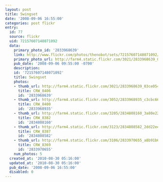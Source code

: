 ```yaml
---
layout: post
title: Swingset
date: '2008-09-06 16:55:00'
categories: post flickr
entry:
  id: 77
  source: flickr
  uid: 72157607148071092
  data:
    primary_photo_id: '2833968639'
    link: http://www.flickr.com/photos/thenobot/sets/72157607148071092/
    primary_photo_url: http://farm4.static.flickr.com/3021/2833968639_03ce054839_m.jpg
    pub_date: '2008-09-06 09:55:00 -0700'
    description: 
    id: '72157607148071092'
    title: Swingset
    photos:
    - thumb_url: http://farm4.static.flickr.com/3021/2833968639_03ce054839_s.jpg
      title: CRW_8406
      id: '2833968639'
    - thumb_url: http://farm4.static.flickr.com/3052/2833968935_c3cbc66932_s.jpg
      title: CRW_8400
      id: '2833968935'
    - thumb_url: http://farm4.static.flickr.com/3205/2834808160_3a80e2225c_s.jpg
      title: CRW_8382
      id: '2834808160'
    - thumb_url: http://farm4.static.flickr.com/3123/2834808582_2dd22ee7ed_s.jpg
      title: CRW_8387
      id: '2834808582'
    - thumb_url: http://farm4.static.flickr.com/3106/2833970655_a8b91b6c80_s.jpg
      title: CRW_8369
      id: '2833970655'
    num_photos: 5
  created_at: '2010-08-30 05:16:00'
  updated_at: '2010-08-30 05:16:00'
  pub_date: '2008-09-06 16:55:00'
  disabled: 0
---
```

